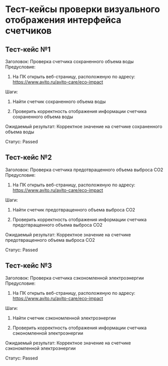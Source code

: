 # Тест-кейсы проверки визуального отображения интерфейса счетчиков

## Тест-кейс №1
Заголовок: Проверка счетчика сохраненного объема воды
Предусловие:
	
 1. На ПК открыть веб-страницу, расположеную по адресу: https://www.avito.ru/avito-care/eco-impact

Шаги: 	
	
 1. Найти счетчик сохраненного объема воды
	
 2. Проверить корректность отображения информации счетчика сохраненного объема воды

Ожидаемый результат: Корректное значение на счетчике сохраненного объема воды

Статус: Passed

## Тест-кейс №2
Заголовок: Проверка счетчика предотвращенного объема выброса CO2
Предусловие:
	
 1. На ПК открыть веб-страницу, расположеную по адресу: https://www.avito.ru/avito-care/eco-impact

Шаги: 
	
 1. Найти счетчик предотвращенного объема выброса CO2
	
 2. Проверить корректность отображения информации счетчика предотвращенного объема выброса CO2

Ожидаемый результат: Корректное значение на счетчике предотвращенного объема выброса CO2

Статус: Passed

## Тест-кейс №3
Заголовок: Проверка счетчика сэкономленной электроэнергии
Предусловие:
	
 1. На ПК открыть веб-страницу, расположеную по адресу: https://www.avito.ru/avito-care/eco-impact

Шаги: 
	
 1. Найти счетчик сэкономленной электроэнергии
	
 2. Проверить корректность отображения информации счетчика сэкономленной электроэнергии

Ожидаемый результат: Корректное значение на счетчике сэкономленной электроэнергии

Статус: Passed
